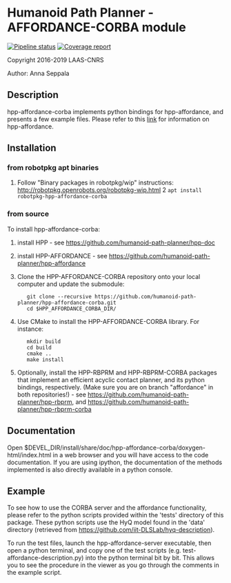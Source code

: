 #  Humanoid Path Planner - AFFORDANCE-CORBA module

[![Pipeline status](https://gepgitlab.laas.fr/humanoid-path-planner/hpp-affordance-corba/badges/master/pipeline.svg)](https://gepgitlab.laas.fr/humanoid-path-planner/hpp-affordance-corba/commits/master)
[![Coverage report](https://gepgitlab.laas.fr/humanoid-path-planner/hpp-affordance-corba/badges/master/coverage.svg?job=doc-coverage)](http://projects.laas.fr/gepetto/doc/humanoid-path-planner/hpp-affordance-corba/master/coverage/)

Copyright 2016-2019 LAAS-CNRS

Author: Anna Seppala

## Description
hpp-affordance-corba implements python bindings for hpp-affordance, and presents a few example files.
Please refer to this [link](https://github.com/humanoid-path-planner/hpp-affordance) for information on hpp-affordance.

## Installation

### from robotpkg apt binaries

  1. Follow "Binary packages in robotpkg/wip" instructions: http://robotpkg.openrobots.org/robotpkg-wip.html
  2  `apt install robotpkg-hpp-affordance-corba`

### from source

To install hpp-affordance-corba:

  1. install HPP
	- see https://github.com/humanoid-path-planner/hpp-doc

  2. install HPP-AFFORDANCE
	- see https://github.com/humanoid-path-planner/hpp-affordance

  3. Clone the HPP-AFFORDANCE-CORBA repository onto your local computer and update the submodule:

			git clone --recursive https://github.com/humanoid-path-planner/hpp-affordance-corba.git
			cd $HPP_AFFORDANCE_CORBA_DIR/

  4. Use CMake to install the HPP-AFFORDANCE-CORBA library. For instance:

			mkdir build
			cd build
			cmake ..
			make install

  5. Optionally, install the HPP-RBPRM and HPP-RBPRM-CORBA packages that implement an efficient acyclic contact planner,
		 and its python bindings, respectively. (Make sure you are on branch "affordance" in both repositories!)
	- see https://github.com/humanoid-path-planner/hpp-rbprm, and
		https://github.com/humanoid-path-planner/hpp-rbprm-corba

## Documentation

  Open $DEVEL_DIR/install/share/doc/hpp-affordance-corba/doxygen-html/index.html in a web browser and you
  will have access to the code documentation. If you are using ipython, the documentation of the methods implemented
  is also directly available in a python console.

## Example

To see how to use the CORBA server and the affordance functionality, please refer to the python scripts provided within the 'tests' directory of this package. These python scripts use the HyQ model found in the 'data' directory (retrieved from https://github.com/iit-DLSLab/hyq-description).

To run the test files, launch the hpp-affordance-server executable, then open a python terminal, and copy one of the test scripts (e.g. test-affordance-description.py) into the python terminal bit by bit. This allows you to see the procedure in the viewer as you go through the comments in the example script.
